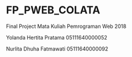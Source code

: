 # FP_PWEB_COLATA
Final Project Mata Kuliah Pemrograman Web 2018

Yolanda Hertita Pratama 05111640000052

Nurlita Dhuha Fatmawati 05111640000092
